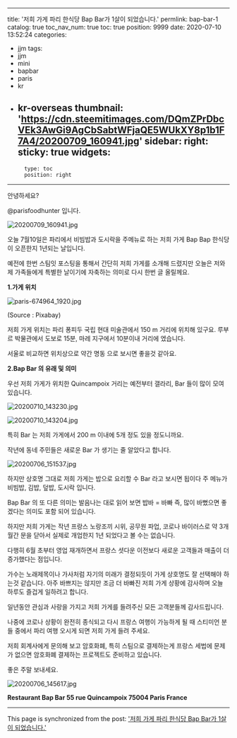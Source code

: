 
---
title: '저희 가게 파리  한식당 Bap Bar가  1살이 되었습니다.'
permlink: bap-bar-1
catalog: true
toc_nav_num: true
toc: true
position: 9999
date: 2020-07-10 13:52:24
categories:
- jjm
tags:
- jjm
- mini
- bapbar
- paris
- kr
- kr-overseas
thumbnail: 'https://cdn.steemitimages.com/DQmZPrDbcVEk3AwGi9AgCbSabtWFjaQE5WUkXY8p1b1F7A4/20200709_160941.jpg'
sidebar:
    right:
        sticky: true
widgets:
    -
        type: toc
        position: right
---


안녕하세요?

@parisfoodhunter 입니다. 

![20200709_160941.jpg](https://cdn.steemitimages.com/DQmZPrDbcVEk3AwGi9AgCbSabtWFjaQE5WUkXY8p1b1F7A4/20200709_160941.jpg)

오늘 7월10일은  파리에서 비빔밥과 도시락을 주메뉴로 하는 저희 가게 Bap Bap 한식당이 오픈한지 1년되는 날입니다.

예전에 한번 스팀잇 포스팅을 통해서 간단히 저희 가게를 소개해 드렸지만 오늘은 저와 제 가족들에게 특별한 날이기에 자축하는 의미로 다시 한번 글 올릴께요.

**1.가게 위치**

![paris-674964_1920.jpg](https://cdn.steemitimages.com/DQmQePhg38ZTFmkdeccYVYfnoG1gsQYBMZ3tJewSUq7fJC8/paris-674964_1920.jpg)

(Source : Pixabay)

저희 가게 위치는 파리 퐁피두 국립 현대 미술관에서 150 m 거리에 위치해 있구요. 루부르 박물관에서 도보로 15분, 마레 지구에서 10분이내 거리에 엤습니다. 

서울로 비교하면 위치상으로 약간 명동 으로 보시면 좋을것 같아요. 

**2.Bap Bar 의 유래 및 의미**

우선 저희 가게가 위치한 Quincampoix 거리는 예전부터 갤라리, Bar 들이 많이 모여 있습니다. 

![20200710_143230.jpg](https://cdn.steemitimages.com/DQmcn3LtATFx9szwFM6TAohBVGHpCfm4BnYKRPhJCNrmevD/20200710_143230.jpg)

![20200710_143204.jpg](https://cdn.steemitimages.com/DQmTTq1fxud7ccRrpDRK72fLtRPZ7ra3u1Qn3ALRgtkuDbR/20200710_143204.jpg)


특히 Bar 는 저희 가게에서 200 m 이내에 5개 정도 있을 정도니까요.

작년에 동네 주민들은 새로운 Bar 가 생기는 줄 알았다고 합니다.

![20200706_151537.jpg](https://cdn.steemitimages.com/DQmUuvBhgfkRohF2TetQprpzN8iyiYVuimnJHjt37gxciYT/20200706_151537.jpg)


하지만 상호명 그대로 저희 가게는 밥으로 요리할 수 Bar 라고 보시면 됩이다
주 메뉴가 비빔밥, 김밥, 덮밥, 도시락 입니다.

Bap Bar 의 또 다른 의미는 발음나는 대로 읽어 보면 밥바 = 바빠  즉, 많이 바뻤으면 좋겠다는 의미도 포함 되어 있습니다. 

하지만 저희 가게는 작년 프랑스 노랑조끼 시위, 공무원 파업, 코로나 바이러스로 약 3개월간 문을 닫아서 실제로 개업한지 1년 되었다고 볼 수는 없습니다. 

다행히 6월 초부터 영업 재개하면서 프랑스 셧다운 이전보다 새로운 고객들과 매출이 더 증가했다는 점입니다.

가수는 노래제목이나 가사처럼 자기의 미래가 결정되듯이 가게 상호명도 잘 선택해야 하는것 같습니다. 
아주 바쁘지는 않지만 조금 더 바빠진 저희 가게 상황에 감사하며 오늘 하루도 즐겁게 일하려고 합니다.

일년동안 관심과 사랑을 가지고 저희 가게를 들려주신 모든 고객분들께 감사드립니다. 

나중에 코로나 상황이 완전히 종식되고 다시 프랑스 여행이 가능하게 될 때 스티미언 분들 중에서 파리 여행 오시게 되면 저희 가게 들려 주세요.

저희 회계사에게 문의해 보고 암호화폐, 특히 스팀으로 결제하는게 프랑스 세법에 문제가 없으면 암호화폐 결제하는 프로젝트도 준비하고 있습니다. 

좋은 주말 보내세요. 

![20200706_145617.jpg](https://cdn.steemitimages.com/DQmcidcqpmvEMRKHanEfCa8WyMuVjqiixUj8Hc4hTF5ughA/20200706_145617.jpg)

**Restaurant Bap Bar
55 rue Quincampoix 
75004 Paris
France**

- - -

This page is synchronized from the post: ['저희 가게 파리  한식당 Bap Bar가  1살이 되었습니다.'](https://steemit.com/@parisfoodhunter/bap-bar-1)
